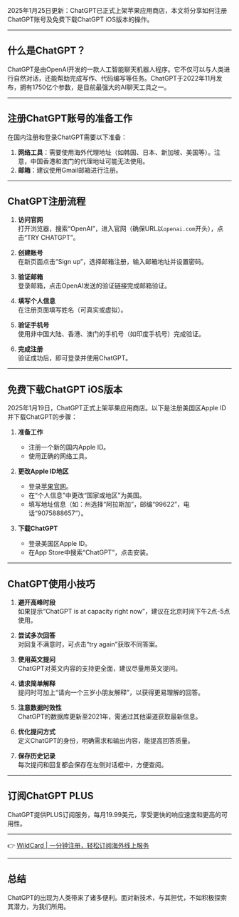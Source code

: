 2025年1月25日更新：ChatGPT已正式上架苹果应用商店，本文将分享如何注册ChatGPT账号及免费下载ChatGPT iOS版本的操作。

---

## 什么是ChatGPT？

ChatGPT是由OpenAI开发的一款人工智能聊天机器人程序。它不仅可以与人类进行自然对话，还能帮助完成写作、代码编写等任务。ChatGPT于2022年11月发布，拥有1750亿个参数，是目前最强大的AI聊天工具之一。

---

## 注册ChatGPT账号的准备工作

在国内注册和登录ChatGPT需要以下准备：

1. **网络工具**：需要使用海外代理地址（如韩国、日本、新加坡、美国等）。注意，中国香港和澳门的代理地址可能无法使用。
2. **邮箱**：建议使用Gmail邮箱进行注册。

---

## ChatGPT注册流程

1. **访问官网**  
   打开浏览器，搜索“OpenAI”，进入官网（确保URL以`openai.com`开头），点击“TRY CHATGPT”。

2. **创建账号**  
   在新页面点击“Sign up”，选择邮箱注册，输入邮箱地址并设置密码。

3. **验证邮箱**  
   登录邮箱，点击OpenAI发送的验证链接完成邮箱验证。

4. **填写个人信息**  
   在注册页面填写姓名（可真实或虚拟）。

5. **验证手机号**  
   使用非中国大陆、香港、澳门的手机号（如印度手机号）完成验证。

6. **完成注册**  
   验证成功后，即可登录并使用ChatGPT。

---

## 免费下载ChatGPT iOS版本

2025年1月19日，ChatGPT正式上架苹果应用商店。以下是注册美国区Apple ID并下载ChatGPT的步骤：

1. **准备工作**  
   - 注册一个新的国内Apple ID。
   - 使用正确的网络工具。

2. **更改Apple ID地区**  
   - 登录[苹果官网](https://appleid.apple.com/sign-in)。
   - 在“个人信息”中更改“国家或地区”为美国。
   - 填写地址信息（如：州选择“阿拉斯加”，邮编“99622”，电话“9075888657”）。

3. **下载ChatGPT**  
   - 登录美国区Apple ID。
   - 在App Store中搜索“ChatGPT”，点击安装。

---

## ChatGPT使用小技巧

1. **避开高峰时段**  
   如果提示“ChatGPT is at capacity right now”，建议在北京时间下午2点-5点使用。

2. **尝试多次回答**  
   对回复不满意时，可点击“try again”获取不同答案。

3. **使用英文提问**  
   ChatGPT对英文内容的支持更全面，建议尽量用英文提问。

4. **请求简单解释**  
   提问时可加上“请向一个三岁小朋友解释”，以获得更易理解的回答。

5. **注意数据时效性**  
   ChatGPT的数据库更新至2021年，需通过其他渠道获取最新信息。

6. **优化提问方式**  
   定义ChatGPT的身份，明确需求和输出内容，能提高回答质量。

7. **保存历史记录**  
   每次提问和回复都会保存在左侧对话框中，方便查阅。

---

## 订阅ChatGPT PLUS

ChatGPT提供PLUS订阅服务，每月19.99美元，享受更快的响应速度和更高的可用性。

---

👉 [WildCard | 一分钟注册，轻松订阅海外线上服务](https://bit.ly/bewildcard)

---

## 总结

ChatGPT的出现为人类带来了诸多便利。面对新技术，与其担忧，不如积极探索其潜力，为我们所用。